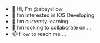 - 👋 Hi, I’m @abayellow
- 👀 I’m interested in IOS Developing
- 🌱 I’m currently learning ...
- 💞️ I’m looking to collaborate on ...
- 📫 How to reach me ...

<!---
abayellow/abayellow is a ✨ special ✨ repository because its `README.md` (this file) appears on your GitHub profile.
You can click the Preview link to take a look at your changes.
--->
